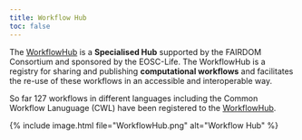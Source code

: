 ```yaml
---
title: Workflow Hub
toc: false
---
```



The [WorkflowHub](https://workflowhub.eu) is a **Specialised Hub** supported by the FAIRDOM Consortium and sponsored by the EOSC-Life. The WorkflowHub is a registry for sharing and publishing **computational workflows** and facilitates the re-use of these workflows in an accessible and interoperable way.

So far 127 workflows in different languages including the Common Workflow Lanuguage (CWL) have been registered to the [WorkflowHub](https://workflowhub.eu).

{% include image.html file="WorkflowHub.png" alt="Workflow Hub" %}
